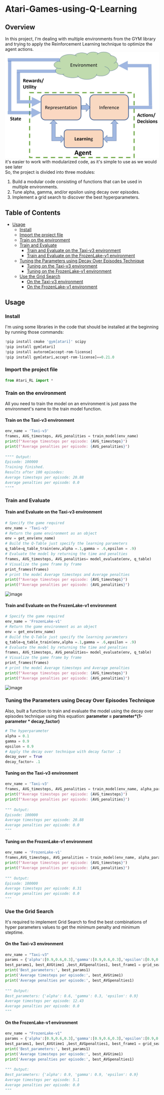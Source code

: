 # Atari-Games-using-Q-Learning

## Overview
In this project, I'm dealing with multiple environments from the GYM library and trying to apply the Reinforcement Learning technique to optimize the agent actions.
<br>
![RL_AgentModel](Image/RL_AgentModel.jpg)
<br>
it's easier to work with modularized code, as it's simple to use as we would see later
<br> So, the project is divided into three modules:
1) Build a modular code consisting of functions that can be used in multiple environments.
2) Tune alpha, gamma, and/or epsilon using decay over episodes.
3) Implement a grid search to discover the best hyperparameters.


## Table of Contents
- [Usage](#Usage)
  - [Install](#Install)
  - [Import the project file](#Import-the-project-file)
  - [Train on the environment](#Train-on-the-environment)
  - [Train and Evaluate](#Train-and-Evaluate)
    - [Train and Evaluate on the Taxi-v3 environment](#Train-and-Evaluate-on-the-Taxi-v3-environment)
    - [Train and Evaluate on the FrozenLake-v1 environment](#Train-and-Evaluate-on-the-FrozenLake-v1-environment)
  - [Tuning the Parameters using Decay Over Episodes Technique](#Tuning-the-Parameters-using-Decay-Over-Episodes-Technique)
    - [Tuning on the Taxi-v3 environment](#Tuning-on-the-Taxi-v3-environment)
    - [Tuning on the FrozenLake-v1 environment](#Tuning-on-the-FrozenLake-v1-environment)
  - [Use the Grid Search](#Use-the-Grid-Search)
    - [On the Taxi-v3 environment](#On-the-Taxi-v3-environment)
    - [On the FrozenLake-v1 environment](#On-the-FrozenLake-v1-environment)

## Usage
### Install 
I'm using some libraries in the code that should be installed at the beginning by running those commands:
```python
!pip install cmake 'gym[atari]' scipy
!pip install gym[atari]
!pip install autorom[accept-rom-license]
!pip install gym[atari,accept-rom-license]==0.21.0
```
### Import the project file
```Python
from Atari_RL import *
```

### Train on the environment
All you need to train the model on an environment is just pass the environment's name to the train model function.
#### Train on the Taxi-v3 environment
```python
env_name = 'Taxi-v3'
frames, AVG_timesteps, AVG_penalities = train_model(env_name)
print(f"Average timesteps per episode: {AVG_timesteps}")
print(f"Average penalties per episode: {AVG_penalities}")

"""" Output:
Episode: 100000
Training finished.
Results after 100 episodes:
Average timesteps per episode: 20.88
Average penalties per episode: 0.0
""""
```

### Train and Evaluate
#### Train and Evaluate on the Taxi-v3 environment
```python
# Specify the game required
env_name = 'Taxi-v3'
# Return the game environment as an object
env = get_env(env_name)
# Build the Q-Table just specify the learning parameters
q_table=q_table_train(env,alpha =.1,gamma = .6,epsilon = .9)
# Evaluate the model by returning the time and penalties
frames, AVG_timesteps, AVG_penalities= model_evaluate(env, q_table)
# Visualize the game frame by frame
print_frames(frames)
# print the model Average timesteps and Average penalties
print(f"Average timesteps per episode: {AVG_timesteps}")
print(f"Average penalties per episode: {AVG_penalities}")
```
![image](https://drive.google.com/uc?export=view&id=1JbugSE2wC18DotytdMyA4Pmr1Q55OOSD)
#### Train and Evaluate on the FrozenLake-v1 environment
```python
# Specify the game required
env_name = 'FrozenLake-v1'
# Return the game environment as an object
env = get_env(env_name)
# Build the Q-Table just specify the learning parameters
q_table=q_table_train(env,alpha =.1,gamma = .6,epsilon = .9)
# Evaluate the model by returning the time and penalties
frames, AVG_timesteps, AVG_penalities= model_evaluate(env, q_table)
# Visualize the game frame by frame
print_frames(frames)
# print the model Average timesteps and Average penalties
print(f"Average timesteps per episode: {AVG_timesteps}")
print(f"Average penalties per episode: {AVG_penalities}")
```
![image](https://drive.google.com/uc?export=view&id=1Fm7yM5W32CfrSZSCvIGdqrAytuY4Ocpb)


### Tuning the Parameters using Decay Over Episodes Technique
Also, built a function to train and evaluate the model using the decay over episodes technique using this equation: **parameter = parameter\*(1-parameter \* decay_factor)**
```python
# The hyperparameter
alpha = 0.1
gamma = 0.9
epsilon = 0.9
# Apply the decay over technique with decay factor .1
decay_over = True
decay_factor= .1
```
#### Tuning on the Taxi-v3 environment
```python
env_name = 'Taxi-v3'
frames, AVG_timesteps, AVG_penalities = train_model(env_name, alpha_para = alpha, gamma_para =gamma, epsilon_para = epsilon,decay_over=decay_over,decay_factor=decay_factor)
print(f"Average timesteps per episode: {AVG_timesteps}")
print(f"Average penalties per episode: {AVG_penalities}")

""" Output:
Episode: 100000
Average timesteps per episode: 20.88
Average penalties per episode: 0.0
"""
```
#### Tuning on the FrozenLake-v1 environment
```python
env_name = 'FrozenLake-v1'
frames,AVG_timesteps, AVG_penalities = train_model(env_name, alpha_para = 0.1, gamma_para = 0.6, epsilon_para = 0.9,decay_over=True,decay_factor=.1)
print(f"Average timesteps per episode: {AVG_timesteps}")
print(f"Average penalties per episode: {AVG_penalities}")

""" Output:
Episode: 100000
Average timesteps per episode: 8.31
Average penalties per episode: 0.0
"""
```

### Use the Grid Search
It's required to implement Grid Search to find the best combinations of hyper parameters values to get the minimum penalty and minimum steptime.

#### On the Taxi-v3 environment
```python
env_name = "Taxi-v3"
params = {'alpha':[0.9,0.6,0.3],'gamma':[0.9,0.6,0.3],'epsilon':[0.9,0.6,0.3]}
best_params1, best_AVGtime1 ,best_AVGpenalties1, best_frame1 = grid_search(env_name=env_name,parameters=params,decay_over=False,decay_factor=.1)
print('Best_parameters:', best_params1)
print('Average timesteps per episode:', best_AVGtime1)
print('Average penalties per episode:', best_AVGpenalties1)

""" Output:
Best_parameters: {'alpha': 0.6, 'gamma': 0.3, 'epsilon': 0.9}
Average timesteps per episode: 12.43
Average penalties per episode: 0.0
"""
```
#### On the FrozenLake-v1 environment
```python
env_name = "FrozenLake-v1"
params = {'alpha':[0.9,0.6,0.3],'gamma':[0.9,0.6,0.3],'epsilon':[0.9,0.6,0.3]}
best_params1, best_AVGtime1 ,best_AVGpenalties1, best_frame1 = grid_search(env_name=env_name,parameters=params,decay_over=False,decay_factor=.1)
print('Best_parameters:', best_params1)
print('Average timesteps per episode:', best_AVGtime1)
print('Average penalties per episode:', best_AVGpenalties1)

""" Output:
Best_parameters: {'alpha': 0.9, 'gamma': 0.9, 'epsilon': 0.9}
Average timesteps per episode: 5.1
Average penalties per episode: 0.0
"""
```